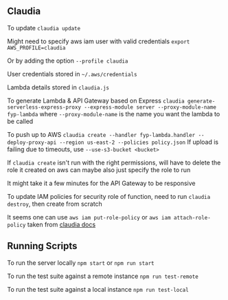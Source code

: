 ## Claudia
To update `claudia update`

Might need to specify aws iam user with valid credentials `export AWS_PROFILE=claudia`

Or by adding the option `--profile claudia`

User credentials stored in `~/.aws/credentials`

Lambda details stored in `claudia.js`

To generate Lambda & API Gateway based on Express `claudia generate-serverless-express-proxy --express-module server --proxy-module-name fyp-lambda`
where `--proxy-module-name` is the name you want the lambda to be called 

To push up to AWS
`claudia create --handler fyp-lambda.handler --deploy-proxy-api --region us-east-2 --policies policy.json`
If upload is failing due to timeouts, use `--use-s3-bucket <bucket>`

If `claudia create` isn't run with the right permissions, will have to delete the role it created on aws
can maybe also just specify the role to run 

It might take it a few minutes for the API Gateway to be responsive

To update IAM policies for security role of function, need to run `claudia destroy`, then create from scratch 

It seems one can use `aws iam put-role-policy` or `aws iam attach-role-policy` taken from [claudia docs](https://claudiajs.com/tutorials/external-services.html)



## Running Scripts
To run the server locally `npm start` or `npm run start`

To run the test suite against a remote instance `npm run test-remote`

To run the test suite against a local instance `npm run test-local`

